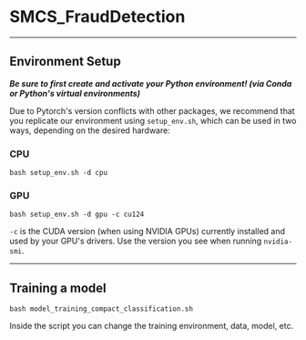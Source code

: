 # SMCS_FraudDetection

---
## Environment Setup

***Be sure to first create and activate your Python environment! (via Conda or Python's virtual environments)***

Due to Pytorch's version conflicts with other packages, we recommend that you replicate our environment using `setup_env.sh`, which can be used in two ways, depending on the desired hardware:

### CPU 

```
bash setup_env.sh -d cpu
```

### GPU
```
bash setup_env.sh -d gpu -c cu124
```

`-c` is the CUDA version (when using NVIDIA GPUs) currently installed and used by your GPU's drivers. Use the version you see when running `nvidia-smi`.

---

## Training a model
```
bash model_training_compact_classification.sh
```

Inside the script you can change the training environment, data, model, etc.
